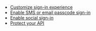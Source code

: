 - [Customize sign-in experience](../../customize-sie/README.md)
- [Enable SMS or email passcode sign-in](../../../tutorials/get-started/enable-passcode-sign-in.mdx)
- [Enable social sign-in](../../../tutorials/get-started/enable-social-sign-in.mdx)
- [Protect your API](../../protect-your-api/README.md)
